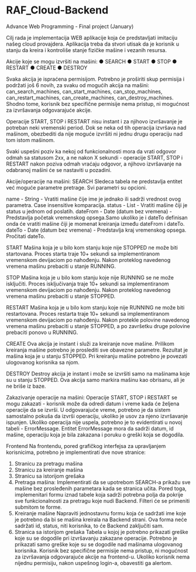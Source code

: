 # RAF_Cloud-Backend
Advance Web Programming - Final project (January)

Cilj rada je implementacija WEB aplikacije koja će predstavljati imitaciju našeg cloud provajdera. 
Aplikacija treba da stvori utisak da je korisnik u stanju da kreira i kontroliše stanje fizičke mašine i vezanih resursa.

Akcije koje se mogu izvršiti na mašini:
●	SEARCH
●	START
●	STOP
●	RESTART
●	CREATE
●	DESTROY 


Svaka akcija je ispraćena permisijom. Potrebno je proširiti skup permisija i podržati još 6 novih, za svaku od mogućih akcija na mašini: can_search_machines, can_start_machines, can_stop_machines, can_restart_machines, can_create_machines, can_destroy_machines. 
Shodno tome, korisnik bez specifične permisije nema pristup, ni mogućnost za izvršavanja odgovarajuće akcije.

Operacije START, STOP i RESTART nisu instant i za njihovo izvršavanje je potreban neki vremenski period. 
Dok se neka od tih operacija izvršava nad mašinom, obezbediti da nije moguće izvršiti ni jednu drugu operaciju nad tom istom mašinom.

Svaki uspešni poziv ka nekoj od funkcionalnosti mora da vrati odgovor odmah sa statusom 2xx, a ne nakon X sekundi - operacije START, STOP i RESTART nakon poziva odmah vraćaju odgovor, a njihovo izvršavanje na odabranoj mašini će se nastaviti u pozadini.

Akcije/operacije na mašini:
SEARCH
Sledeca tabela ne predstavlja entitet već moguće parametre pretrage. Svi parametri su opcioni.

name - String - Vratiti mašine čije ime je jednako ili sadrži vrednost ovog parametra. Case insensitive komparacija.
status - List<String> - Vratiti mašine čiji je status u jednom od poslatih.
dateFrom - Date (datum bez vremena) - Predstavlja početak vremenskog opsega.Samo ukoliko je i dateTo definisan onda će vratiti mašine čiji je momenat kreiranja između dateFrom i dateTo.
dateTo - Date (datum bez vremena) - Predstavlja kraj vremenskog opsega. Pročitati dateTo.

START
Mašina koja je u bilo kom stanju koje nije STOPPED ne može biti startovana. Proces starta traje 10+ sekundi sa implementiranom vremenskom devijaciom po nahođenju.
Nakon proteklog navedenog vremena mašinu prebaciti u stanje RUNNING.

STOP
Mašina koja je u bilo kom stanju koje nije RUNNING se ne može isključiti. Proces isključivanja traje 10+ sekundi sa implementiranom vremenskom devijaciom po nahođenju.
Nakon proteklog navedenog vremena mašinu prebaciti u stanje STOPPED.

RESTART
Mašina koja je u bilo kom stanju koje nije RUNNING ne može biti restartovana. Proces restarta traje 10+ sekundi sa implementiranom vremenskom devijaciom po nahođenju.
Nakon protekle polovine navedenog vremena mašinu prebaciti u stanje STOPPED, a po završetku druge polovine prebaciti ponovo u RUNNING.

CREATE
Ova akcija je instant i služi za kreiranje nove mašine. Prilikom kreiranja mašine potrebno je proslediti sve obavezne parametre. Rezultat je mašina koja je u stanju STOPPED. 
Pri kreiranju mašine potrebno je povezati ulogovanog korisnika sa njom.

DESTROY
Destroy akcija je instant i može se izvršiti samo na mašinama koje su u stanju STOPPED. Ova akcija samo markira mašinu kao obrisanu, ali je ne briše iz baze.


Zakazivanje operacije na mašini:
Operacije START, STOP i RESTART se mogu zakazati - korisnik može da odredi datum i vreme kada će željena operacije da se izvrši. U odgovarajuće vreme, potrebno je da sistem samostalno pokuša da izvrši operaciju, ukoliko je usov za njeno izvršavanje ispunjen. Ukoliko operacija nije uspela, potrebno je to evidentirati u novoj tabeli - ErrorMessage. Entitet ErrorMessage mora da sadrži datum, id mašine, operaciju koja je bila zakazana i poruku o greški koja se dogodila.

Frontend
Na frontendu, pored grafičkog interfejsa za upravljanjem korisnicima, potrebno je implementirati dve nove stranice: 

1.	Stranicu za pretragu mašina
2.	Stranicu za kreiranje mašina
3.	Stranicu sa istorijom grešaka
1. Pretraga mašina:
Implementirati da se upotrebom SEARCH-a prikažu sve mašine bez prosleđenih parametara kada se stranica učita. Pored toga, implemenitari formu iznad tabele koja sadrži potrebna polja da pokrije sve funkcionalnosti za pretragu koje nudi Backend. Filteri će se primeniti submitom te forme.
2. Kreiranje mašine
Napraviti jednostavnu formu koja će sadržati ime koje je potrebno da bi se mašina kreirala na Backend strani. Ova forma neće sadržati id, status, niti korisnika, to će Backend zaključiti sam.
3. Stranica sa istorijom grešaka
Tabela u kojoj je potrebno prikazati greške koje su se dogodile pri izvršavanju zakazane operacije. Potrebno je prikazati samo greške koje su se dogodile nad mašinama ulogovanog korisnika.
Korisnik bez specifične permisije nema pristup, ni mogućnost za izvršavanja odgovarajuće akcije na frontend-u. 
Ukoliko korisnik nema nijednu permisiju, nakon uspešnog login-a, obavestiti ga alertom. 




